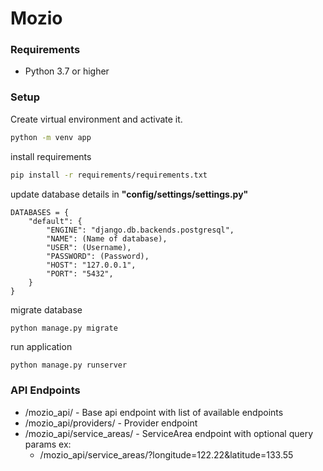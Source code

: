 # Mozio

### Requirements

- Python 3.7 or higher

### Setup

Create virtual environment and activate it. <br/>

```sh
python -m venv app
```

install requirements

```sh
pip install -r requirements/requirements.txt
```

update database details in <strong>"config/settings/settings.py"</strong>

```
DATABASES = {
    "default": {
        "ENGINE": "django.db.backends.postgresql",
        "NAME": (Name of database), 
        "USER": (Username),
        "PASSWORD": (Password),
        "HOST": "127.0.0.1",
        "PORT": "5432",
    }
}
```

migrate database
```sh
python manage.py migrate
```

run application
```
python manage.py runserver
```

### API Endpoints

- /mozio_api/ - Base api endpoint with list of available endpoints 
- /mozio_api/providers/ - Provider endpoint
- /mozio_api/service_areas/ - ServiceArea endpoint with optional query params ex:
  - /mozio_api/service_areas/?longitude=122.22&latitude=133.55
